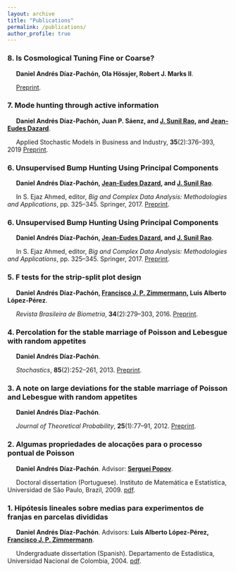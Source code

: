 ```yaml
---
layout: archive
title: "Publications"
permalink: /publications/
author_profile: true
---
```


### 8. Is Cosmological Tuning Fine or Coarse?
&nbsp;&nbsp;&nbsp;&nbsp; **Daniel Andrés Díaz-Pachón, Ola Hössjer, Robert J. Marks II**.

&nbsp;&nbsp;&nbsp;&nbsp; [Preprint](https://danielandresgp.github.io/files/FineTuning.pdf). 


### 7. Mode hunting through active information
&nbsp;&nbsp;&nbsp;&nbsp; **Daniel Andrés Díaz-Pachón, Juan P. Sáenz, and [J. Sunil Rao](https://www.jsunilrao.com/), and [Jean-Eudes Dazard](https://case.academia.edu/JED)**.

&nbsp;&nbsp;&nbsp;&nbsp; Applied Stochastic Models in Business and Industry, **35**(2):376–393, 2019 [Preprint](https://danielandresgp.github.io/files/ModeHuntingThroughAI.pdf).


### 6. Unsupervised Bump Hunting Using Principal Components
&nbsp;&nbsp;&nbsp;&nbsp; **Daniel Andrés Díaz-Pachón, [Jean-Eudes Dazard](https://case.academia.edu/JED), and [J. Sunil Rao](https://www.jsunilrao.com/)**.

&nbsp;&nbsp;&nbsp;&nbsp; In S. Ejaz Ahmed, editor, _Big and Complex Data Analysis: Methodologies and Applications_, pp. 325–345. Springer, 2017. [Preprint](https://danielandresgp.github.io/files/BumpHuntingPC.pdf).


### 6. Unsupervised Bump Hunting Using Principal Components
&nbsp;&nbsp;&nbsp;&nbsp; **Daniel Andrés Díaz-Pachón, [Jean-Eudes Dazard](https://case.academia.edu/JED), and [J. Sunil Rao](https://www.jsunilrao.com/)**.

&nbsp;&nbsp;&nbsp;&nbsp; In S. Ejaz Ahmed, editor, _Big and Complex Data Analysis: Methodologies and Applications_, pp. 325–345. Springer, 2017. [Preprint](https://danielandresgp.github.io/files/BumpHuntingPC.pdf).


### 5. F tests for the strip-split plot design
&nbsp;&nbsp;&nbsp;&nbsp; **Daniel Andrés Díaz-Pachón, [Francisco J. P. Zimmermann](https://independent.academia.edu/FranciscoZimmermann), Luis Alberto López-Pérez**.

&nbsp;&nbsp;&nbsp;&nbsp; _Revista Brasileira de Biometria_, **34**(2):279–303, 2016. [Preprint](https://danielandresgp.github.io/files/FtSSP.pdf). 


### 4. Percolation for the stable marriage of Poisson and Lebesgue with random appetites
&nbsp;&nbsp;&nbsp;&nbsp; **Daniel Andrés Díaz-Pachón**.

&nbsp;&nbsp;&nbsp;&nbsp; _Stochastics_, **85**(2):252–261, 2013. [Preprint](https://danielandresgp.github.io/files/psmra.pdf). 


### 3. A note on large deviations for the stable marriage of Poisson and Lebesgue with random appetites
&nbsp;&nbsp;&nbsp;&nbsp; **Daniel Andrés Díaz-Pachón**.

&nbsp;&nbsp;&nbsp;&nbsp; _Journal of Theoretical Probability_, **25**(1):77–91, 2012. [Preprint](https://danielandresgp.github.io/files/ldsmplra.pdf).


### 2. Algumas propriedades de alocações para o processo pontual de Poisson
&nbsp;&nbsp;&nbsp;&nbsp; **Daniel Andrés Díaz-Pachón**. Advisor: **[Serguei Popov](https://www.fc.up.pt/pessoas/serguei.popov/)**.

&nbsp;&nbsp;&nbsp;&nbsp; Doctoral dissertation (Portuguese). Instituto de Matemática e Estatística, Universidad de São Paulo, Brazil, 2009. [pdf](https://danielandresgp.github.io/files/TesisDoutorado.pdf).


### 1. Hipótesis lineales sobre medias para experimentos de franjas en parcelas divididas
&nbsp;&nbsp;&nbsp;&nbsp; **Daniel Andrés Díaz-Pachón**. Advisors: **Luis Alberto López-Pérez, [Francisco J. P. Zimmermann](https://independent.academia.edu/FranciscoZimmermann)**.

&nbsp;&nbsp;&nbsp;&nbsp; Undergraduate dissertation (Spanish). Departamento de Estadística, Universidad Nacional de Colombia, 2004. [pdf](https://danielandresgp.github.io/files/TesisPregrado.pdf).
